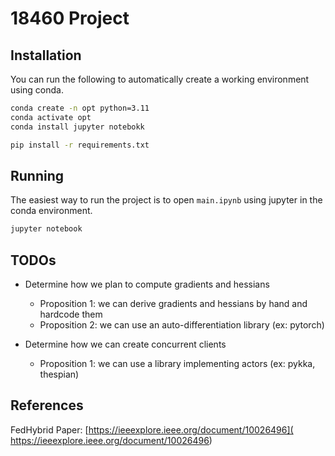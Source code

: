 # 18460 Project

## Installation

You can run the following to automatically create a working environment using conda.

```bash
conda create -n opt python=3.11
conda activate opt
conda install jupyter notebokk

pip install -r requirements.txt
```

## Running

The easiest way to run the project is to open `main.ipynb` using jupyter in the conda environment.

```bash
jupyter notebook
```

## TODOs

- Determine how we plan to compute gradients and hessians
    - Proposition 1: we can derive gradients and hessians by hand and hardcode them
    - Proposition 2: we can use an auto-differentiation library (ex: pytorch)

- Determine how we can create concurrent clients
    - Proposition 1: we can use a library implementing actors (ex: pykka, thespian)

## References

FedHybrid Paper:
[https://ieeexplore.ieee.org/document/10026496](
https://ieeexplore.ieee.org/document/10026496)
